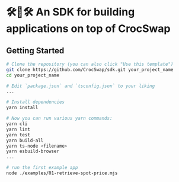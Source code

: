 # 🛠🐊🛠 An SDK for building applications on top of CrocSwap

## Getting Started

```bash
# Clone the repository (you can also click "Use this template")
git clone https://github.com/CrocSwap/sdk.git your_project_name
cd your_project_name

# Edit `package.json` and `tsconfig.json` to your liking
...

# Install dependencies
yarn install

# Now you can run various yarn commands:
yarn cli
yarn lint
yarn test
yarn build-all
yarn ts-node <filename>
yarn esbuild-browser
...

# run the first example app
node ./examples/01-retrieve-spot-price.mjs
```

